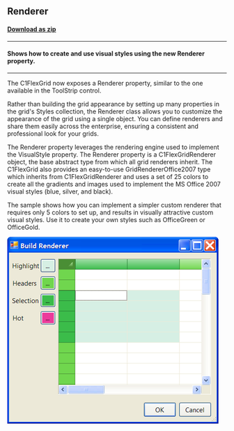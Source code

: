 ## Renderer
#### [Download as zip](https://grapecity.github.io/DownGit/#/home?url=https://github.com/GrapeCity/ComponentOne-WinForms-Samples/tree/master/NetFramework\FlexGrid\CS\Renderer)
____
#### Shows how to create and use visual styles using the new Renderer property.
____
The C1FlexGrid now exposes a Renderer property, similar to the one available in the ToolStrip control.

Rather than building the grid appearance by setting up many properties in the grid's Styles collection,
the Renderer class allows you to customize the appearance of the grid using a single object.
You can define renderers and share them easily across the enterprise, ensuring a consistent and professional look for your grids.

The Renderer property leverages the rendering engine used to implement the VisualStyle property.
The Renderer property is a C1FlexGridRenderer object, the base abstract type from which all grid renderers inherit.
The C1FlexGrid also provides an easy-to-use GridRendererOffice2007 type which inherits from C1FlexGridRenderer and uses a set of 25 colors to create all the gradients and 
images used to implement the MS Office 2007 visual styles (blue, silver, and black).

The sample shows how you can implement a simpler custom renderer that requires only 5 colors to set up, and results in visually attractive custom visual styles.
Use it to create your own styles such as OfficeGreen or OfficeGold.

![screenshot](screenshot.png)
